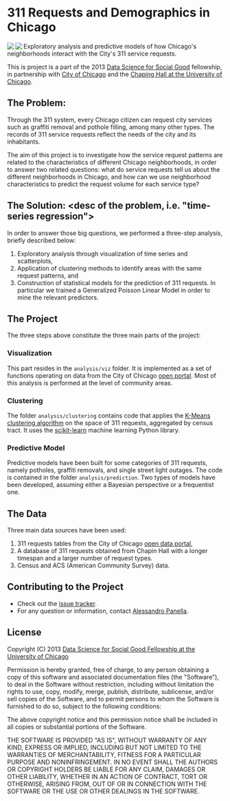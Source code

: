 # 311 Requests and Demographics in Chicago
<a href="http://www.cityofchicago.org"><img src="http://dssg.io/img/partners/city.jpg" align="left"></a>
<a href="http://www.chapinhall.org"><img src="http://dssg.io/img/partners/chapin.jpg" align="left"></a>

Exploratory analysis and predictive models of how Chicago's neighborhoods interact with the City's 311 service requests.

This is project is a part of the 2013 [Data Science for Social Good](http://www.dssg.io) fellowship, in partnership with [City of Chicago](http://www.cityofchicago.org) and the [Chaping Hall at the University of Chicago](http://www.chapinhall.org).

## The Problem:
Through the 311 system, every Chicago citizen can request city services such as graffiti removal and pothole filling, among many other types. The records of 311 service requests reflect the needs of the city and its inhabitants.

The aim of this project is to investigate how the service request patterns are related to the characteristics of different Chicago neighborhoods, in order to answer two related questions: what do service requests tell us about the different neighborhoods in Chicago, and how can we use neighborhood characteristics to predict the request volume for each service type?

## The Solution: <desc of the problem, i.e. "time-series regression">
In order to answer those big questions, we performed a three-step analysis, briefly described below:

1. Exploratory analysis through visualization of time series and scatterplots,
2. Application of clustering methods to identify areas with the same request patterns, and
3. Construction of statistical models for the prediction of 311 requests. In particular we trained a Generalized Poisson Linear Model in order to mine the relevant predictors.

## The Project
The three steps above constitute the three main parts of the project:

### Visualization
This part resides in the `analysis/viz` folder. It is implemented as a set of functions operating on data from the City of Chicago [open portal](http://data.cityofchicago.org). Most of this analysis is performed at the level of community areas.

### Clustering
The folder `analysis/clustering` contains code that applies the [K-Means clustering algorithm](http://en.wikipedia.org/wiki/K-means_clustering) on the space of 311 requests, aggregated by census tract. It uses the [scikit-learn](http://scikit-learn.org) machine learning Python library.

### Predictive Model
Predictive models have been built for some categories of 311 requests, namely potholes, graffiti removals, and single street light outages. The code is contained in the folder `analysis/prediction`. Two types of models have been developed, assuming either a Bayesian perspective or a frequentist one.

## The Data
Three main data sources have been used:
 
1. 311 requests tables from the City of Chicago [open data portal](http://data.cityofchicago.org),
2. A database of 311 requests obtained from Chapin Hall with a longer timespan and a larger number of request types.
3. Census and ACS (American Community Survey) data.

## Contributing to the Project
- Check out the [issue tracker](https://github.com/dssg/dssg-Indices-project/issues?page=1&state=open).
- For any question or information, contact [Alessandro Panella](mailto:apanel2@uic.edu).
 
## License

Copyright (C) 2013 [Data Science for Social Good Fellowship at the University of Chicago](http://dssg.io)

Permission is hereby granted, free of charge, to any person obtaining a copy of this software and associated documentation files (the "Software"), to deal in the Software without restriction, including without limitation the rights to use, copy, modify, merge, publish, distribute, sublicense, and/or sell copies of the Software, and to permit persons to whom the Software is furnished to do so, subject to the following conditions:

The above copyright notice and this permission notice shall be included in all copies or substantial portions of the Software.

THE SOFTWARE IS PROVIDED "AS IS", WITHOUT WARRANTY OF ANY KIND, EXPRESS OR IMPLIED, INCLUDING BUT NOT LIMITED TO THE WARRANTIES OF MERCHANTABILITY, FITNESS FOR A PARTICULAR PURPOSE AND NONINFRINGEMENT. IN NO EVENT SHALL THE AUTHORS OR COPYRIGHT HOLDERS BE LIABLE FOR ANY CLAIM, DAMAGES OR OTHER LIABILITY, WHETHER IN AN ACTION OF CONTRACT, TORT OR OTHERWISE, ARISING FROM, OUT OF OR IN CONNECTION WITH THE SOFTWARE OR THE USE OR OTHER DEALINGS IN THE SOFTWARE.
